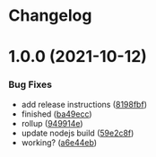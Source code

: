 # Changelog

# 1.0.0 (2021-10-12)


### Bug Fixes

* add release instructions ([8198fbf](https://github.com/d0whc3r/telegram-crypto-scraper/commit/8198fbf99256964e996635de867903944a0eb968))
* finished ([ba49ecc](https://github.com/d0whc3r/telegram-crypto-scraper/commit/ba49ecce915d9f339a5be43ec2c3a636d88e798b))
* rollup ([949914e](https://github.com/d0whc3r/telegram-crypto-scraper/commit/949914e80a62f35a1202515f776aa200619fce76))
* update nodejs build ([59e2c8f](https://github.com/d0whc3r/telegram-crypto-scraper/commit/59e2c8f2a62959096e258ac280af2739176a5a89))
* working? ([a6e44eb](https://github.com/d0whc3r/telegram-crypto-scraper/commit/a6e44eb760793315c77a4b75aa50e310dbeaf796))
